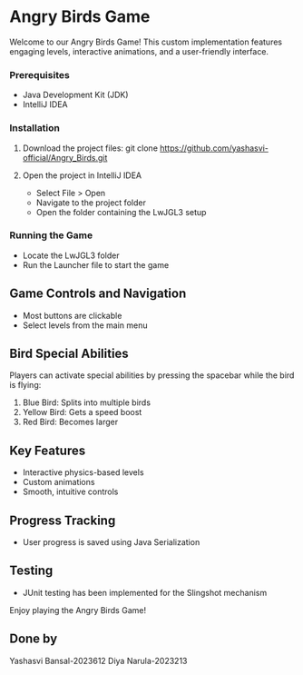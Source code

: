 
# Angry Birds Game

Welcome to our Angry Birds Game! This custom implementation features engaging levels, interactive animations, and a user-friendly interface.


### Prerequisites
- Java Development Kit (JDK)
- IntelliJ IDEA

### Installation
1. Download the project files:
   git clone https://github.com/yashasvi-official/Angry_Birds.git

2. Open the project in IntelliJ IDEA
   - Select File > Open
   - Navigate to the project folder
   - Open the folder containing the LwJGL3 setup

### Running the Game
- Locate the LwJGL3 folder
- Run the Launcher file to start the game

## Game Controls and Navigation

- Most buttons are clickable
- Select levels from the main menu

## Bird Special Abilities

Players can activate special abilities by pressing the spacebar while the bird is flying:

1. Blue Bird: Splits into multiple birds
2. Yellow Bird: Gets a speed boost
3. Red Bird: Becomes larger

## Key Features
- Interactive physics-based levels
- Custom animations
- Smooth, intuitive controls

## Progress Tracking
- User progress is saved using Java Serialization

## Testing
- JUnit testing has been implemented for the Slingshot mechanism

Enjoy playing the Angry Birds Game!

## Done by
Yashasvi Bansal-2023612
Diya Narula-2023213
